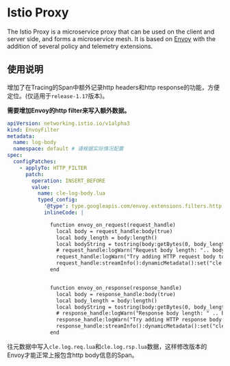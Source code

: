 # Istio Proxy

The Istio Proxy is a microservice proxy that can be used on the client and server side, and forms a microservice mesh.
It is based on [Envoy](http://envoyproxy.io) with the addition of several policy and telemetry extensions.

## 使用说明

增加了在Tracing的Span中额外记录http headers和http response的功能，方便定位。(仅适用于`release-1.17`版本)。

**需要增加Envoy的http filter来写入额外数据。**

```yaml
apiVersion: networking.istio.io/v1alpha3
kind: EnvoyFilter
metadata:
  name: log-body
  namespace: default # 请根据实际情况配置
spec:
  configPatches:
    - applyTo: HTTP_FILTER
      patch:
        operation: INSERT_BEFORE
        value:
          name: cle-log-body.lua
          typed_config:
            '@type': type.googleapis.com/envoy.extensions.filters.http.lua.v3.Lua
            inlineCode: |

              function envoy_on_request(request_handle)
                local body = request_handle:body(true)
                local body_length = body:length()
                local bodyString = tostring(body:getBytes(0, body_length))
                # request_handle:logWarn("Request body length: ".. body_length)
                request_handle:logWarn("Try adding HTTP request body to dynamic metadata.")
                request_handle:streamInfo():dynamicMetadata():set("cle.log.req.lua", "body", bodyString)
              end


              function envoy_on_response(response_handle)
                local body = response_handle:body(true)
                local body_length = body:length()
                local bodyString = tostring(body:getBytes(0, body_length))
                # response_handle:logWarn("Response body length: " .. body_length)
                response_handle:logWarn("Try adding HTTP response body to dynamic metadata.")
                response_handle:streamInfo():dynamicMetadata():set("cle.log.rsp.lua", "body", bodyString)
              end
```

往元数据中写入`cle.log.req.lua`和`cle.log.rsp.lua`数据，这样修改版本的Envoy才能正常上报包含http body信息的Span。
